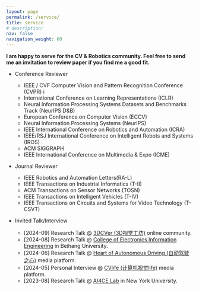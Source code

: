 ```yaml
---
layout: page
permalink: /service/
title: service
# description: 
nav: false
navigation_weight: 60
---
```


**I am happy to serve for the CV & Robotics community. Feel free to send me an invitation to review paper if you find me a good fit.**

- Conference Reviewer
    - IEEE / CVF Computer Vision and Pattern Recognition Conference (CVPR) i
    - International Conference on Learning Representations (ICLR)
    - Neural Information Processing Systems Datasets and Benchmarks Track (NeurIPS D&B)
    - European Conference on Computer Vision (ECCV)
    - Neural Information Processing Systems (NeurIPS)
    - IEEE International Conference on Robotics and Automation (ICRA)
    - IEEE/RSJ International Conference on Intelligent Robots and Systems (IROS)
    - ACM SIGGRAPH 
    - IEEE International Conference on Multimedia & Expo (ICME) 

- Journal Reviewer
    - IEEE Robotics and Automation Letters(RA-L)
    - IEEE Transactions on Industrial Informatics (T-II)
    - ACM Transactions on Sensor Networks (TOSN)
    - IEEE Transactions on Intelligent Vehicles (T-IV)
    - IEEE Transactions on Circuits and Systems for Video Technology (T-CSVT)

- Invited Talk/Interview
    - [2024-09] Research Talk @ <a href="https://www.3dcver.com/">3DCVer (3D视觉工坊)</a> online community.
    - [2024-08] Research Talk @ <a href="http://www.buaa.edu.cn/">College of Electronics Information Engineering</a> in Beihang University.
    - [2024-06] Research Talk @ <a href="https://www.zdjszx.com/">Heart of Autonomous Driving (自动驾驶之心)</a> media platform. 
    - [2024-05] Personal Interview @ <a href="https://cvlife.net//">CVlife (计算机视觉life)</a> media platform. 
    - [2023-08] Research Talk @ <a href="https://ai4ce.github.io/">AI4CE Lab</a> in New York University.